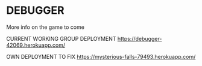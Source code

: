 # DEBUGGER

More info on the game to come 

CURRENT WORKING GROUP DEPLOYMENT 
https://debugger-42069.herokuapp.com/

OWN DEPLOYMENT TO FIX 
https://mysterious-falls-79493.herokuapp.com/
